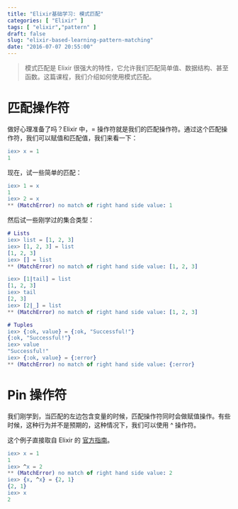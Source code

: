 ```yaml
---
title: "Elixir基础学习: 模式匹配"
categories: [ "Elixir" ]
tags: [ "elixir","pattern" ]
draft: false
slug: "elixir-based-learning-pattern-matching"
date: "2016-07-07 20:55:00"
---
```


> 模式匹配是 Elixir 很强大的特性，它允许我们匹配简单值、数据结构、甚至函数。这篇课程，我们介绍如何使用模式匹配。

# 匹配操作符

做好心理准备了吗？Elixir 中，= 操作符就是我们的匹配操作符。通过这个匹配操作符，我们可以赋值和匹配值，我们来看一下：
```erlang
iex> x = 1  
1  
```


<!--more-->


现在，试一些简单的匹配：
```erlang
iex> 1 = x  
1  
iex> 2 = x  
** (MatchError) no match of right hand side value: 1  
```
然后试一些刚学过的集合类型：
```erlang
# Lists  
iex> list = [1, 2, 3]  
iex> [1, 2, 3] = list  
[1, 2, 3]  
iex> [] = list  
** (MatchError) no match of right hand side value: [1, 2, 3]  

iex> [1|tail] = list  
[1, 2, 3]  
iex> tail  
[2, 3]  
iex> [2|_] = list  
** (MatchError) no match of right hand side value: [1, 2, 3]  

# Tuples  
iex> {:ok, value} = {:ok, "Successful!"}  
{:ok, "Successful!"}  
iex> value  
"Successful!"  
iex> {:ok, value} = {:error}  
** (MatchError) no match of right hand side value: {:error}  
```

# Pin 操作符
我们刚学到，当匹配的左边包含变量的时候，匹配操作符同时会做赋值操作。有些时候，这种行为并不是预期的，这种情况下，我们可以使用 ^ 操作符。

这个例子直接取自 Elixir 的 [官方指南](http://elixir-lang.org/getting-started/pattern-matching.html)。
```erlang 
iex> x = 1  
1  
iex> ^x = 2  
** (MatchError) no match of right hand side value: 2  
iex> {x, ^x} = {2, 1}  
{2, 1}  
iex> x  
2  
```
